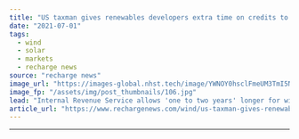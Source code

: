 ```yaml
---
title: "US taxman gives renewables developers extra time on credits to offset Covid project delays"
date: "2021-07-01"
tags: 
  - wind
  - solar
  - markets
  - recharge news
source: "recharge news"
image_url: "https://images-global.nhst.tech/image/YWNOY0hsclFmeUM3TmI5NUs4U2h5ZFpzejU5MlFMYUhEamZiTzZ3elFoWT0=/nhst/binary/c661da42c70bc21508ab7bc6f77b4f6d"
image_fp: "/assets/img/post_thumbnails/106.jpg"
lead: "Internal Revenue Service allows 'one to two years' longer for wind and solar companies to complete construction on existing projects and qualify for federal tax credits"
article_url: "https://www.rechargenews.com/wind/us-taxman-gives-renewables-developers-extra-time-on-credits-to-offset-covid-project-delays/2-1-1034097"
---
```


---
